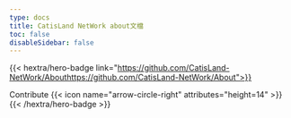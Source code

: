 ```yaml
---
type: docs
title: CatisLand NetWork about文檔
toc: false
disableSidebar: false
---
```

<!-- markdownlint-disable MD033 MD034-->
{{< hextra/hero-badge link="https://github.com/CatisLand-NetWork/Abouthttps://github.com/CatisLand-NetWork/About">}}
  <div class="w-2 h-2 rounded-full bg-primary-400"></div>
  Contribute
  {{< icon name="arrow-circle-right" attributes="height=14" >}}
{{< /hextra/hero-badge >}}
